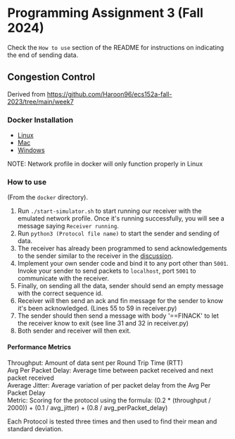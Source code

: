 #   Programming Assignment 3 (Fall 2024)

Check the `How to use` section of the README for instructions on indicating the end of sending data.

## Congestion Control
Derived from https://github.com/Haroon96/ecs152a-fall-2023/tree/main/week7
### Docker Installation
* [Linux](https://docs.docker.com/engine/install/ubuntu/)
* [Mac](https://docs.docker.com/desktop/install/mac-install/)
* [Windows](https://docs.docker.com/desktop/install/windows-install/)

NOTE: Network profile in docker will only function properly in Linux

### How to use
(From the `docker` directory).
1. Run `./start-simulator.sh` to start running our receiver with the emulated network profile. Once it's running successfully, you will see a message saying `Receiver running`.
2. Run `python3 (Protocol file name)` to start the sender and sending of data.
3. The receiver has already been programmed to send acknowledgements to the sender similar to the receiver in the [discussion](https://github.com/Haroon96/ecs152a-fall-2023/blob/main/week7/docker/receiver.py).
4. Implement your own sender code and bind it to any port other than `5001`. Invoke your sender to send packets to `localhost`, port `5001` to communicate with the receiver.
5. Finally, on sending all the data, sender should send an empty message with the correct sequence id.
6. Receiver will then send an ack and fin message for the sender to know it's been acknowledged. (Lines 55 to 59 in receiver.py)
7. The sender should then send a message with body '==FINACK' to let the receiver know to exit (see line 31 and 32 in receiver.py)
8. Both sender and receiver will then exit.

#### Performance Metrics
Throughput: Amount of data sent per Round Trip Time (RTT)<br>
Avg Per Packet Delay: Average time between packet received and next packet received<br>
Average Jitter: Average variation of per packet delay from the Avg Per Packet Delay<br>
Metric: Scoring for the protocol using the formula: (0.2 * (throughput / 2000)) + (0.1 / avg_jitter) + (0.8 / avg_perPacket_delay)<br>

Each Protocol is tested three times and then used to find their mean and standard deviation.
